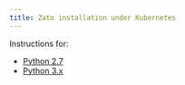 ```yaml
---
title: Zato installation under Kubernetes
---
```


Instructions for:

-   [Python 2.7 ](./py27/kubernetes)
-   [Python 3.x ](./py3/kubernetes)
